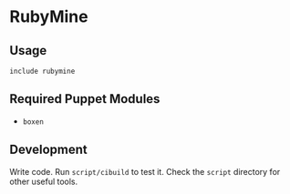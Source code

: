 # RubyMine

## Usage

```puppet
include rubymine
```

## Required Puppet Modules

* `boxen`

## Development

Write code. Run `script/cibuild` to test it. Check the `script`
directory for other useful tools.
